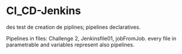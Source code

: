 # CI_CD-Jenkins
des test de creation de piplines; pipelines declaratives.


Pipelines in files: Challenge 2, Jenkinsfile01, jobFromJob.
every file in parametrable and variables represent also pipelines.
